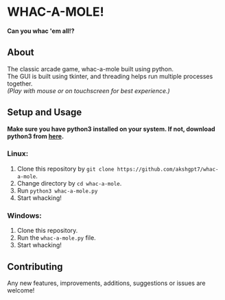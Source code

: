# WHAC-A-MOLE!
**Can you whac 'em all!?**


## About
The classic arcade game, whac-a-mole built using python.<br>
The GUI is built using tkinter, and threading helps run multiple processes together.<br>
*(Play with mouse or on touchscreen for best experience.)*

## Setup and Usage
**Make sure you have python3 installed on your system. If not, download python3 from [here](https://www.python.org/).**

### Linux:
1. Clone this repository by ```git clone https://github.com/akshgpt7/whac-a-mole```.
2. Change directory by `cd whac-a-mole`.
3. Run `python3 whac-a-mole.py`
4. Start whacking!

### Windows:
1. Clone this repository.
2. Run the `whac-a-mole.py` file.
3. Start whacking!

## Contributing
Any new features, improvements, additions, suggestions or issues are welcome!
